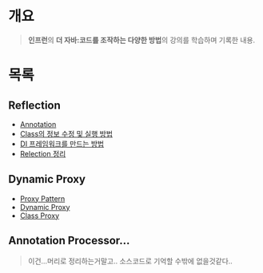 # 개요

> **인프런**의 **더 자바:코드를 조작하는 다양한 방법**의 강의를 학습하며 기록한 내용.

# 목록

## Reflection

- [Annotation](./Reflection/Annotation.md)
- [Class의 정보 수정 및 실행 방법](./Reflection/Class%EC%9D%98%20%EC%A0%95%EB%B3%B4%20%EC%88%98%EC%A0%95%20%EB%98%90%EB%8A%94%20%EC%8B%A4%ED%96%89%EB%B2%95.md)
- [DI 프레임워크를 만드는 방법](./Reflection/DI%20%ED%94%84%EB%A0%88%EC%9E%84%EC%9B%8C%ED%81%AC%20%EB%A7%8C%EB%93%9C%EB%8A%94%20%EB%B0%A9%EB%B2%95.md)
- [Relection 정리](./Reflection/Reflection%EC%A0%95%EB%A6%AC.md)

## Dynamic Proxy

- [Proxy Pattern](./DynamicProxy/Proxy%20Pattern.md)
- [Dynamic Proxy](./DynamicProxy/Dynamic%20Proxy.md)
- [Class Proxy](./DynamicProxy/Class%20Proxy.md)

## Annotation Processor...

> 이건...머리로 정리하는거말고.. 소스코드로 기억할 수밖에 없을것같다..
